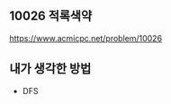 ## 10026 적록색약

<https://www.acmicpc.net/problem/10026>

## 내가 생각한 방법

<!-- ![이미지](./img.png) -->

- DFS
